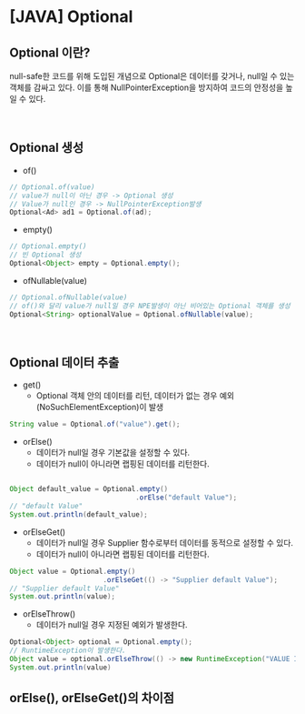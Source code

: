 # __[JAVA] Optional__

## __Optional 이란?__


null-safe한 코드를 위해 도입된 개념으로 Optional은 데이터를 갖거나, null일 수 있는 객체를 감싸고 있다. 이를 통해 NullPointerException을 방지하여 코드의 안정성을 높일 수 
있다. 

<br/>

## __Optional 생성__

* of()
```java
// Optional.of(value)
// value가 null이 아닌 경우 -> Optional 생성
// Value가 null인 경우 -> NullPointerException발생
Optional<Ad> ad1 = Optional.of(ad);
```
* empty()
```java
// Optional.empty()
// 빈 Optional 생성
Optional<Object> empty = Optional.empty();
```
* ofNullable(value)
```java
// Optional.ofNullable(value)
// of()와 달리 value가 null일 경우 NPE발생이 아닌 비어있는 Optional 객체를 생성
Optional<String> optionalValue = Optional.ofNullable(value);
```

<br/>

## __Optional 데이터 추출__
* get()
    * Optional 객체 안의 데이터를 리턴, 데이터가 없는 경우 예외(NoSuchElementException)이 발생
```java
String value = Optional.of("value").get();
```
* orElse()
    * 데이터가 null일 경우 기본값을 설정할 수 있다. 
    * 데이터가 null이 아니라면 랩핑된 데이터를 리턴한다.
```java

Object default_value = Optional.empty()
                               .orElse("default Value");
// "default Value"                               
System.out.println(default_value);
```
* orElseGet()
    * 데이터가 null일 경우 Supplier 함수로부터 데이터를 동적으로 설정할 수 있다. 
    * 데이터가 null이 아니라면 랩핑된 데이터를 리턴한다.
```java
Object value = Optional.empty()
                       .orElseGet(() -> "Supplier default Value");
// "Supplier default Value"                               
System.out.println(value);                       
```
* orElseThrow()
    * 데이터가 null일 경우 지정된 예외가 발생한다. 
```java
Optional<Object> optional = Optional.empty();
// RuntimeException이 발생한다.
Object value = optional.orElseThrow(() -> new RuntimeException("VALUE IS NULL!"));
System.out.println(value)
```

## __orElse(), orElseGet()의 차이점__
